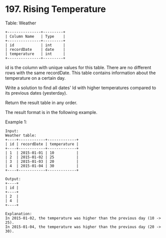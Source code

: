 # 197. Rising Temperature

Table: Weather

    +---------------+---------+
    | Column Name   | Type    |
    +---------------+---------+
    | id            | int     |
    | recordDate    | date    |
    | temperature   | int     |
    +---------------+---------+
id is the column with unique values for this table.
There are no different rows with the same recordDate.
This table contains information about the temperature on a certain day.

 

Write a solution to find all dates' Id with higher temperatures compared to its previous dates (yesterday).

Return the result table in any order.

The result format is in the following example.

 

Example 1:

    Input: 
    Weather table:
    +----+------------+-------------+
    | id | recordDate | temperature |
    +----+------------+-------------+
    | 1  | 2015-01-01 | 10          |
    | 2  | 2015-01-02 | 25          |
    | 3  | 2015-01-03 | 20          |
    | 4  | 2015-01-04 | 30          |
    +----+------------+-------------+

    Output: 
    +----+
    | id |
    +----+
    | 2  |
    | 4  |
    +----+
    
    Explanation: 
    In 2015-01-02, the temperature was higher than the previous day (10 -> 25).
    In 2015-01-04, the temperature was higher than the previous day (20 -> 30).

